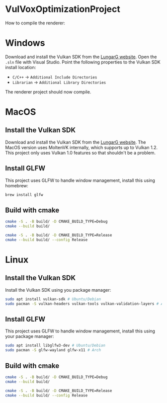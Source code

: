 # VulVoxOptimizationProject

How to compile the renderer:

# Windows

Download and install the Vulkan SDK from the [LungarG website](https://vulkan.lunarg.com/).
Open the `.sln` file with Visual Studio.
Point the following properties to the Vulkan SDK install location:
- `C/C++` -> `Additional Include Directories`
- `Librarian` -> `Additional Library Directories`

The renderer project should now compile.

# MacOS

## Install the Vulkan SDK
Download and install the Vulkan SDK from the [LungarG website](https://vulkan.lunarg.com/).
The MacOS version uses MoltenVK internally, which supports up to Vulkan 1.2. This project only uses Vulkan 1.0 features so that shouldn't be a problem.

## Install GLFW
This project uses GLFW to handle window management, install this using homebrew:
``` bash
brew install glfw
```

## Build with cmake

```bash
cmake -S . -B build/ -D CMAKE_BUILD_TYPE=Debug
cmake --build build/
```


```bash
cmake -S . -B build/ -D CMAKE_BUILD_TYPE=Release
cmake --build build/ --config Release
```

# Linux

## Install the Vulkan SDK
Install the Vulkan SDK using you package manager:

``` bash
sudo apt install vulkan-sdk # Ubuntu/Debian
sudo pacman -S vulkan-headers vulkan-tools vulkan-validation-layers # Arch
```
## Install GLFW
This project uses GLFW to handle window management, install this using your package manager:
``` bash
sudo apt install libglfw3-dev # Ubuntu/Debian 
sudo pacman -S glfw-wayland glfw-x11 # Arch
```

## Build with cmake

```bash
cmake -S . -B build/ -D CMAKE_BUILD_TYPE=Debug
cmake --build build/
```


```bash
cmake -S . -B build/ -D CMAKE_BUILD_TYPE=Release
cmake --build build/ --config Release
```
